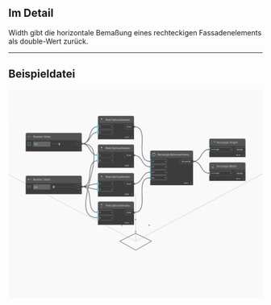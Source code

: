 ## Im Detail
Width gibt die horizontale Bemaßung eines rechteckigen Fassadenelements als double-Wert zurück.
___
## Beispieldatei

![Width](./Autodesk.DesignScript.Geometry.Rectangle.Width_img.jpg)

